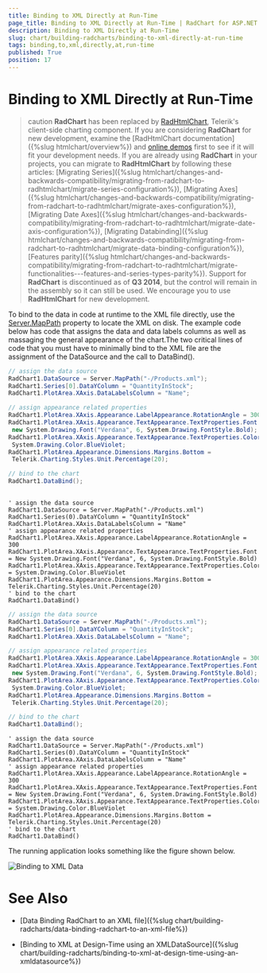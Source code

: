 ```yaml
---
title: Binding to XML Directly at Run-Time
page_title: Binding to XML Directly at Run-Time | RadChart for ASP.NET AJAX Documentation
description: Binding to XML Directly at Run-Time
slug: chart/building-radcharts/binding-to-xml-directly-at-run-time
tags: binding,to,xml,directly,at,run-time
published: True
position: 17
---
```


# Binding to XML Directly at Run-Time

>caution  **RadChart** has been replaced by [RadHtmlChart](https://www.telerik.com/products/aspnet-ajax/html-chart.aspx), Telerik's client-side charting component. If you are considering **RadChart** for new development, examine the [RadHtmlChart documentation]({%slug htmlchart/overview%}) and [online demos](https://demos.telerik.com/aspnet-ajax/htmlchart/examples/overview/defaultcs.aspx) first to see if it will fit your development needs. If you are already using **RadChart** in your projects, you can migrate to **RadHtmlChart** by following these articles: [Migrating Series]({%slug htmlchart/changes-and-backwards-compatibility/migrating-from-radchart-to-radhtmlchart/migrate-series-configuration%}), [Migrating Axes]({%slug htmlchart/changes-and-backwards-compatibility/migrating-from-radchart-to-radhtmlchart/migrate-axes-configuration%}), [Migrating Date Axes]({%slug htmlchart/changes-and-backwards-compatibility/migrating-from-radchart-to-radhtmlchart/migrate-date-axis-configuration%}), [Migrating Databinding]({%slug htmlchart/changes-and-backwards-compatibility/migrating-from-radchart-to-radhtmlchart/migrate-data-binding-configuration%}), [Features parity]({%slug htmlchart/changes-and-backwards-compatibility/migrating-from-radchart-to-radhtmlchart/migrate-functionalities---features-and-series-types-parity%}). Support for **RadChart** is discontinued as of **Q3 2014**, but the control will remain in the assembly so it can still be used. We encourage you to use **RadHtmlChart** for new development.

To bind to the data in code at runtime to the XML file directly, use the [Server.MapPath](https://msdn2.microsoft.com/en-us/library/ms524632.aspx) property to locate the XML on disk. The example code below has code that assigns the data and data labels columns as well as massaging the general appearance of the chart.The two critical lines of code that you must have to minimally bind to the XML file are the assignment of the DataSource and the call to DataBind().

````C#
// assign the data source
RadChart1.DataSource = Server.MapPath("-/Products.xml");
RadChart1.Series[0].DataYColumn = "QuantityInStock";
RadChart1.PlotArea.XAxis.DataLabelsColumn = "Name";

// assign appearance related properties
RadChart1.PlotArea.XAxis.Appearance.LabelAppearance.RotationAngle = 300;
RadChart1.PlotArea.XAxis.Appearance.TextAppearance.TextProperties.Font =
 new System.Drawing.Font("Verdana", 6, System.Drawing.FontStyle.Bold);
RadChart1.PlotArea.XAxis.Appearance.TextAppearance.TextProperties.Color =
 System.Drawing.Color.BlueViolet;
RadChart1.PlotArea.Appearance.Dimensions.Margins.Bottom =
 Telerik.Charting.Styles.Unit.Percentage(20);

// bind to the chart
RadChart1.DataBind(); 
	
````
````VB	
' assign the data source
RadChart1.DataSource = Server.MapPath("-/Products.xml")
RadChart1.Series(0).DataYColumn = "QuantityInStock"
RadChart1.PlotArea.XAxis.DataLabelsColumn = "Name"
' assign appearance related properties
RadChart1.PlotArea.XAxis.Appearance.LabelAppearance.RotationAngle = 300
RadChart1.PlotArea.XAxis.Appearance.TextAppearance.TextProperties.Font = New System.Drawing.Font("Verdana", 6, System.Drawing.FontStyle.Bold)
RadChart1.PlotArea.XAxis.Appearance.TextAppearance.TextProperties.Color = System.Drawing.Color.BlueViolet
RadChart1.PlotArea.Appearance.Dimensions.Margins.Bottom = Telerik.Charting.Styles.Unit.Percentage(20)
' bind to the chart
RadChart1.DataBind()				
````

````C#	
// assign the data source
RadChart1.DataSource = Server.MapPath("-/Products.xml");
RadChart1.Series[0].DataYColumn = "QuantityInStock";
RadChart1.PlotArea.XAxis.DataLabelsColumn = "Name";

// assign appearance related properties
RadChart1.PlotArea.XAxis.Appearance.LabelAppearance.RotationAngle = 300;
RadChart1.PlotArea.XAxis.Appearance.TextAppearance.TextProperties.Font =
 new System.Drawing.Font("Verdana", 6, System.Drawing.FontStyle.Bold);
RadChart1.PlotArea.XAxis.Appearance.TextAppearance.TextProperties.Color =
 System.Drawing.Color.BlueViolet;
RadChart1.PlotArea.Appearance.Dimensions.Margins.Bottom =
 Telerik.Charting.Styles.Unit.Percentage(20);

// bind to the chart
RadChart1.DataBind(); 
````
````VB	     
' assign the data source
RadChart1.DataSource = Server.MapPath("-/Products.xml")
RadChart1.Series(0).DataYColumn = "QuantityInStock"
RadChart1.PlotArea.XAxis.DataLabelsColumn = "Name"
' assign appearance related properties
RadChart1.PlotArea.XAxis.Appearance.LabelAppearance.RotationAngle = 300
RadChart1.PlotArea.XAxis.Appearance.TextAppearance.TextProperties.Font = New System.Drawing.Font("Verdana", 6, System.Drawing.FontStyle.Bold)
RadChart1.PlotArea.XAxis.Appearance.TextAppearance.TextProperties.Color = System.Drawing.Color.BlueViolet
RadChart1.PlotArea.Appearance.Dimensions.Margins.Bottom = Telerik.Charting.Styles.Unit.Percentage(20)
' bind to the chart
RadChart1.DataBind()				
````

The running application looks something like the figure shown below.

![Binding to XML Data](images/radchart-building015.png)

# See Also

 * [Data Binding RadChart to an XML file]({%slug chart/building-radcharts/data-binding-radchart-to-an-xml-file%})

 * [Binding to XML at Design-Time using an XMLDataSource]({%slug chart/building-radcharts/binding-to-xml-at-design-time-using-an-xmldatasource%})
